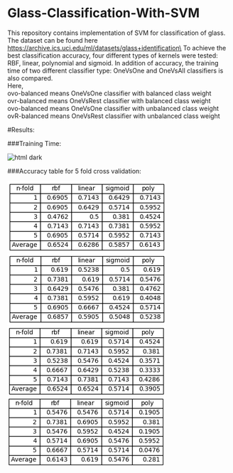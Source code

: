 # Glass-Classification-With-SVM
This repository contains implementation of SVM for classification of glass. The dataset can be found here
https://archive.ics.uci.edu/ml/datasets/glass+identification\
To achieve the best classification accuracy, four different types of kernels were tested: RBF, linear, polynomial and sigmoid.
In addition of accuracy, the training time of two different classifier type: OneVsOne and OneVsAll classifiers is also compared. \
Here, \
ovo-balanced means OneVsOne classifier with balanced class weight \
ovr-balanced means OneVsRest classifier with balanced class weight \
ovo-balanced means OneVsOne classifier with unbalanced class weight \
ovR-balanced means OneVsRest classifier with unbalanced class weight 

#Results:

###Training Time: 
 
![html dark](https://github.com/sdevkota007/KNN-And-NaiveBayes-Classifier/blob/master/screenshots/training-time.png)

###Accuracy table for 5 fold cross validation:

![html dark](https://github.com/sdevkota007/Glass-Classification-With-SVM/blob/master/screenshots/accuracy1.png) \
![html dark](https://github.com/sdevkota007/Glass-Classification-With-SVM/blob/master/screenshots/accuracy2.png) \
![html dark](https://github.com/sdevkota007/Glass-Classification-With-SVM/blob/master/screenshots/accuracy3.png) \
![html dark](https://github.com/sdevkota007/Glass-Classification-With-SVM/blob/master/screenshots/accuracy4.png)